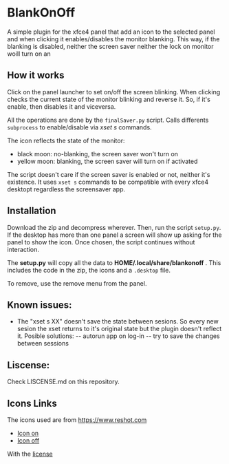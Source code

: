 
# BlankOnOff

A simple plugin for the xfce4 panel that add an icon to the selected panel and when clicking it enables/disables 
the monitor blanking. This way, if the blanking is disabled, neither the screen saver neither the lock on monitor
woill turn on an


## How it works

Click on the panel launcher to set on/off the screen blinking. When clicking checks the
current state of the monitor blinking and reverse it. So, if it's enable, then disables it
and viceversa.


All the operations are done by the ``finalSaver.py`` script. Calls differents ``subprocess`` 
to enable/disable via *xset s* commands.

The icon reflects the state of the monitor:
- black moon: no-blanking, the screen saver won't turn on
- yellow moon: blanking, the screen saver will turn on if activated

The script doesn't care if the screen saver is enabled or not, neither it's existence. 
It uses ``xset s`` commands to be compatible with every xfce4 desktopt regardless the screensaver 
app.


## Installation

Download the zip and decompress wherever. Then, run the script ``setup.py``. If the desktop has more than 
one panel a screen will show up asking for the panel to show the icon. Once chosen, the script continues
without interaction.

The **setup.py** will copy all the data to **HOME/.local/share/blankonoff** . This includes the code in the zip,
the icons and a ``.desktop`` file. 

To remove, use the remove menu from the panel.


## Known issues:

 - The "xset s XX" doesn't save the state between sesions. So every new sesion the xset returns to it's original state but the plugin doesn't reflect it. 
 Posible solutions:
 -- autorun app on log-in
 -- try to save the changes between sessions


## Liscense:
Check LISCENSE.md on this repository.
	

## Icons Links

The icons used are from https://www.reshot.com
- [Icon on](https://www.reshot.com/free-svg-icons/item/moon-RA2V5ZSDFE/)
- [Icon off](https://www.reshot.com/free-svg-icons/item/moon-crescent-SD4ENBAV8K/)
	

With the [license](https://www.reshot.com/license/)
